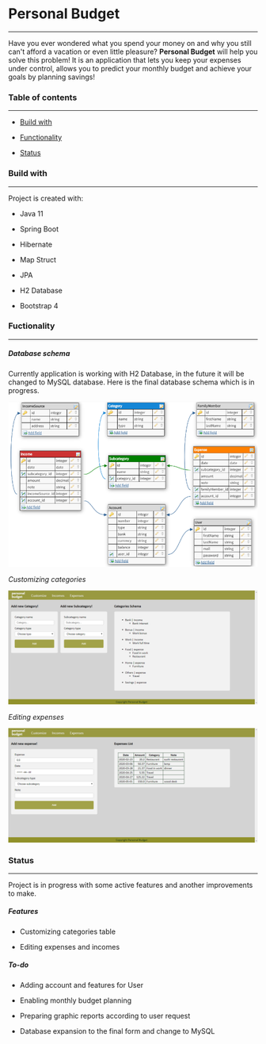 # Personal Budget

---

Have you ever wondered what you spend your money on and why you still can&#39;t afford a vacation or even little pleasure? __Personal Budget__ will help you solve this problem! It is an application that lets you keep your expenses under control, allows you to predict your monthly budget and achieve your goals by planning savings!

### Table of contents

---

* [Build with](#build-with)

* [Functionality](#functionality)

* [Status](#status)

### Build with

---

Project is created with:

* Java 11

* Spring Boot

* Hibernate

* Map Struct

* JPA

* H2 Database

* Bootstrap 4

### Fuctionality

---

##### _Database schema_

Currently application is working with H2 Database, in the future it will be changed to MySQL database. Here is the final database schema which is in progress.

![Database schema](https://raw.githubusercontent.com/DariaSciuba/BudgetWebApp/master/toReadMe/databaseSchema.PNG)

_Customizing categories_

![Customizing categories](https://raw.githubusercontent.com/DariaSciuba/BudgetWebApp/master/toReadMe/customizing.PNG)

_Editing expenses_

![Editing expenses](https://raw.githubusercontent.com/DariaSciuba/BudgetWebApp/master/toReadMe/expensesList.PNG)

### Status

---

Project is in progress with some active features and another improvements to make.

##### _Features_

* Customizing categories table

* Editing expenses and incomes

##### _To-do_

* Adding account and features for User

* Enabling monthly budget planning

* Preparing graphic reports according to user request

* Database expansion to the final form and change to MySQL